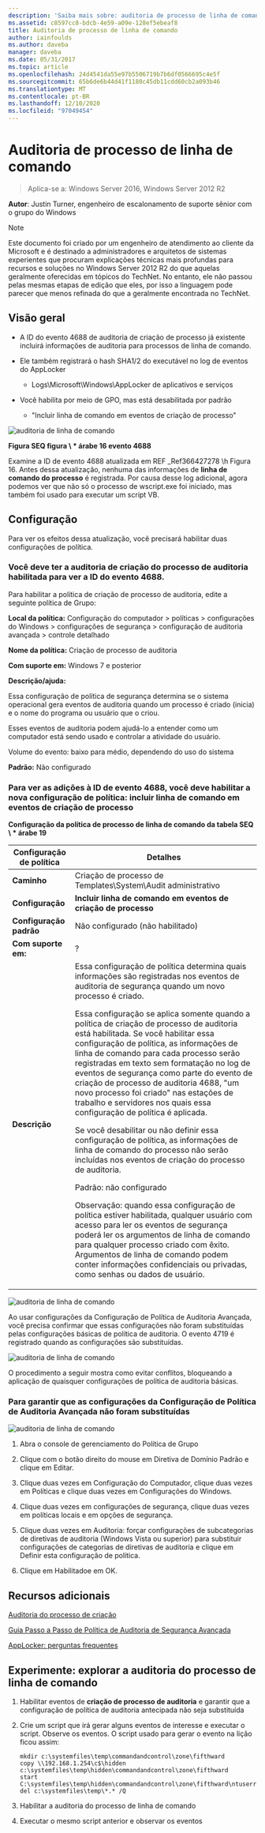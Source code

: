 ```yaml
---
description: 'Saiba mais sobre: auditoria de processo de linha de comando'
ms.assetid: c8597cc8-bdcb-4e59-a09e-128ef5ebeaf8
title: Auditoria de processo de linha de comando
author: iainfoulds
ms.author: daveba
manager: daveba
ms.date: 05/31/2017
ms.topic: article
ms.openlocfilehash: 24d4541da55e97b5506719b7b6df0566695c4e5f
ms.sourcegitcommit: 65b6de6b44d41f1180c45db11cdd60cb2a093b46
ms.translationtype: MT
ms.contentlocale: pt-BR
ms.lasthandoff: 12/10/2020
ms.locfileid: "97049454"
---
```

# <a name="command-line-process-auditing"></a>Auditoria de processo de linha de comando

>Aplica-se a: Windows Server 2016, Windows Server 2012 R2

**Autor**: Justin Turner, engenheiro de escalonamento de suporte sênior com o grupo do Windows

> [!NOTE]
> Este documento foi criado por um engenheiro de atendimento ao cliente da Microsoft e é destinado a administradores e arquitetos de sistemas experientes que procuram explicações técnicas mais profundas para recursos e soluções no Windows Server 2012 R2 do que aquelas geralmente oferecidas em tópicos do TechNet. No entanto, ele não passou pelas mesmas etapas de edição que eles, por isso a linguagem pode parecer que menos refinada do que a geralmente encontrada no TechNet.

## <a name="overview"></a>Visão geral

-   A ID do evento 4688 de auditoria de criação de processo já existente incluirá informações de auditoria para processos de linha de comando.

-   Ele também registrará o hash SHA1/2 do executável no log de eventos do AppLocker

    -   Logs\Microsoft\Windows\AppLocker de aplicativos e serviços

-   Você habilita por meio de GPO, mas está desabilitada por padrão

    -   "Incluir linha de comando em eventos de criação de processo"

![auditoria de linha de comando](media/Command-line-process-auditing/GTR_ADDS_Event4688.gif)

**Figura SEQ figura \\ \* árabe 16 evento 4688**

Examine a ID de evento 4688 atualizada em REF _Ref366427278 \h Figura 16.  Antes dessa atualização, nenhuma das informações de **linha de comando do processo** é registrada.  Por causa desse log adicional, agora podemos ver que não só o processo de wscript.exe foi iniciado, mas também foi usado para executar um script VB.

## <a name="configuration"></a>Configuração
Para ver os efeitos dessa atualização, você precisará habilitar duas configurações de política.

### <a name="you-must-have-audit-process-creation-auditing-enabled-to-see-event-id-4688"></a>Você deve ter a auditoria de criação do processo de auditoria habilitada para ver a ID do evento 4688.
Para habilitar a política de criação de processo de auditoria, edite a seguinte política de Grupo:

**Local da política:** Configuração do computador > políticas > configurações do Windows > configurações de segurança > configuração de auditoria avançada > controle detalhado

**Nome da política:** Criação de processo de auditoria

**Com suporte em:** Windows 7 e posterior

**Descrição/ajuda:**

Essa configuração de política de segurança determina se o sistema operacional gera eventos de auditoria quando um processo é criado (inicia) e o nome do programa ou usuário que o criou.

Esses eventos de auditoria podem ajudá-lo a entender como um computador está sendo usado e controlar a atividade do usuário.

Volume do evento: baixo para médio, dependendo do uso do sistema

**Padrão:** Não configurado

### <a name="in-order-to-see-the-additions-to-event-id-4688-you-must-enable-the-new-policy-setting-include-command-line-in-process-creation-events"></a>Para ver as adições à ID de evento 4688, você deve habilitar a nova configuração de política: incluir linha de comando em eventos de criação de processo
**Configuração da política de processo de linha de comando da tabela SEQ \\ \* árabe 19**

|Configuração de política|Detalhes|
|------------------------|-----------|
|**Caminho**|Criação de processo de Templates\System\Audit administrativo|
|**Configuração**|**Incluir linha de comando em eventos de criação de processo**|
|**Configuração padrão**|Não configurado (não habilitado)|
|**Com suporte em:**|?|
|**Descrição**|Essa configuração de política determina quais informações são registradas nos eventos de auditoria de segurança quando um novo processo é criado.<p>Essa configuração se aplica somente quando a política de criação de processo de auditoria está habilitada. Se você habilitar essa configuração de política, as informações de linha de comando para cada processo serão registradas em texto sem formatação no log de eventos de segurança como parte do evento de criação de processo de auditoria 4688, "um novo processo foi criado" nas estações de trabalho e servidores nos quais essa configuração de política é aplicada.<p>Se você desabilitar ou não definir essa configuração de política, as informações de linha de comando do processo não serão incluídas nos eventos de criação do processo de auditoria.<p>Padrão: não configurado<p>Observação: quando essa configuração de política estiver habilitada, qualquer usuário com acesso para ler os eventos de segurança poderá ler os argumentos de linha de comando para qualquer processo criado com êxito. Argumentos de linha de comando podem conter informações confidenciais ou privadas, como senhas ou dados de usuário.|

![auditoria de linha de comando](media/Command-line-process-auditing/GTR_ADDS_IncludeCLISetting.gif)

Ao usar configurações da Configuração de Política de Auditoria Avançada, você precisa confirmar que essas configurações não foram substituídas pelas configurações básicas de política de auditoria.  O evento 4719 é registrado quando as configurações são substituídas.

![auditoria de linha de comando](media/Command-line-process-auditing/GTR_ADDS_Event4719.gif)

O procedimento a seguir mostra como evitar conflitos, bloqueando a aplicação de quaisquer configurações de política de auditoria básicas.

### <a name="to-ensure-that-advanced-audit-policy-configuration-settings-are-not-overwritten"></a>Para garantir que as configurações da Configuração de Política de Auditoria Avançada não foram substituídas
![auditoria de linha de comando](media/Command-line-process-auditing/GTR_ADDS_AdvAuditPolicy.gif)

1.  Abra o console de gerenciamento do Política de Grupo

2.  Clique com o botão direito do mouse em Diretiva de Domínio Padrão e clique em Editar.

3.  Clique duas vezes em Configuração do Computador, clique duas vezes em Políticas e clique duas vezes em Configurações do Windows.

4.  Clique duas vezes em configurações de segurança, clique duas vezes em políticas locais e em opções de segurança.

5.  Clique duas vezes em Auditoria: forçar configurações de subcategorias de diretivas de auditoria (Windows Vista ou superior) para substituir configurações de categorias de diretivas de auditoria e clique em Definir esta configuração de política.

6.  Clique em Habilitadoe em OK.

## <a name="additional-resources"></a>Recursos adicionais
[Auditoria do processo de criação](/previous-versions/windows/it-pro/windows-server-2008-R2-and-2008/dd941613(v=ws.10))

[Guia Passo a Passo de Política de Auditoria de Segurança Avançada](/previous-versions/windows/it-pro/windows-server-2008-R2-and-2008/dd408940(v=ws.10))

[AppLocker: perguntas frequentes](/previous-versions/windows/it-pro/windows-server-2008-R2-and-2008/ee619725(v=ws.10))

## <a name="try-this-explore-command-line-process-auditing"></a>Experimente: explorar a auditoria do processo de linha de comando

1.  Habilitar eventos de **criação de processo de auditoria** e garantir que a configuração de política de auditoria antecipada não seja substituída

2.  Crie um script que irá gerar alguns eventos de interesse e executar o script.  Observe os eventos.  O script usado para gerar o evento na lição ficou assim:

    ```
    mkdir c:\systemfiles\temp\commandandcontrol\zone\fifthward
    copy \\192.168.1.254\c$\hidden c:\systemfiles\temp\hidden\commandandcontrol\zone\fifthward
    start C:\systemfiles\temp\hidden\commandandcontrol\zone\fifthward\ntuserrights.vbs
    del c:\systemfiles\temp\*.* /Q
    ```

3.  Habilitar a auditoria do processo de linha de comando

4.  Executar o mesmo script anterior e observar os eventos

